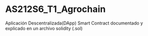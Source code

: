 # AS212S6_T1_Agrochain

Aplicación Descentralizada(DApp) Smart Contract documentado y explicado en un archivo solidity (.sol)
